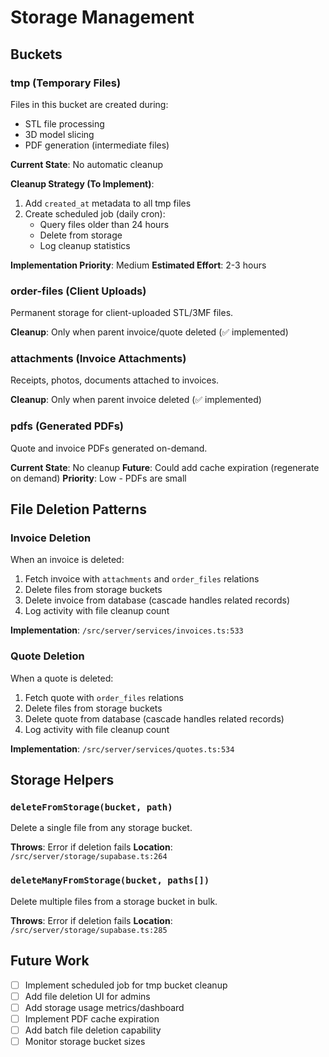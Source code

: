 # Storage Management

## Buckets

### tmp (Temporary Files)
Files in this bucket are created during:
- STL file processing
- 3D model slicing
- PDF generation (intermediate files)

**Current State**: No automatic cleanup

**Cleanup Strategy (To Implement)**:
1. Add `created_at` metadata to all tmp files
2. Create scheduled job (daily cron):
   - Query files older than 24 hours
   - Delete from storage
   - Log cleanup statistics

**Implementation Priority**: Medium
**Estimated Effort**: 2-3 hours

### order-files (Client Uploads)
Permanent storage for client-uploaded STL/3MF files.

**Cleanup**: Only when parent invoice/quote deleted (✅ implemented)

### attachments (Invoice Attachments)
Receipts, photos, documents attached to invoices.

**Cleanup**: Only when parent invoice deleted (✅ implemented)

### pdfs (Generated PDFs)
Quote and invoice PDFs generated on-demand.

**Current State**: No cleanup
**Future**: Could add cache expiration (regenerate on demand)
**Priority**: Low - PDFs are small

## File Deletion Patterns

### Invoice Deletion
When an invoice is deleted:
1. Fetch invoice with `attachments` and `order_files` relations
2. Delete files from storage buckets
3. Delete invoice from database (cascade handles related records)
4. Log activity with file cleanup count

**Implementation**: `/src/server/services/invoices.ts:533`

### Quote Deletion
When a quote is deleted:
1. Fetch quote with `order_files` relations
2. Delete files from storage buckets
3. Delete quote from database (cascade handles related records)
4. Log activity with file cleanup count

**Implementation**: `/src/server/services/quotes.ts:534`

## Storage Helpers

### `deleteFromStorage(bucket, path)`
Delete a single file from any storage bucket.

**Throws**: Error if deletion fails
**Location**: `/src/server/storage/supabase.ts:264`

### `deleteManyFromStorage(bucket, paths[])`
Delete multiple files from a storage bucket in bulk.

**Throws**: Error if deletion fails
**Location**: `/src/server/storage/supabase.ts:285`

## Future Work

- [ ] Implement scheduled job for tmp bucket cleanup
- [ ] Add file deletion UI for admins
- [ ] Add storage usage metrics/dashboard
- [ ] Implement PDF cache expiration
- [ ] Add batch file deletion capability
- [ ] Monitor storage bucket sizes
